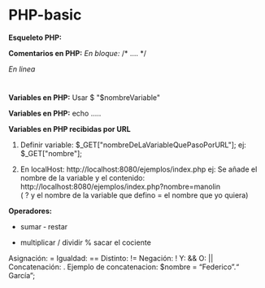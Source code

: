 # PHP-basic

**Esqueleto PHP:**
<?php
....
?>

**Comentarios en PHP:**
*En bloque:*
/*
....
*/

*En linea*
#

**Variables en PHP:**
Usar $
"$nombreVariable"

**Variables en PHP:**
echo .....

**Variables en PHP recibidas por URL**
1. Definir variable: 
 $_GET["nombreDeLaVariableQuePasoPorURL"];
 ej: $_GET["nombre"];
 
 2. En localHost:  http://localhost:8080/ejemplos/index.php
 ej: Se añade el nombre de la variable y el contenido: http://localhost:8080/ejemplos/index.php?nombre=manolin  
( ? y el nombre de la variable que defino = el nombre que yo quiera)

**Operadores:**
+ sumar
‐ restar
* multiplicar
/ dividir
% sacar el cociente

Asignación: =
Igualdad: ==
Distinto: !=
Negación: !
Y: &&
O: ||
Concatenación: .
Ejemplo de concatenacion: $nombre = “Federico”.“ García”;
